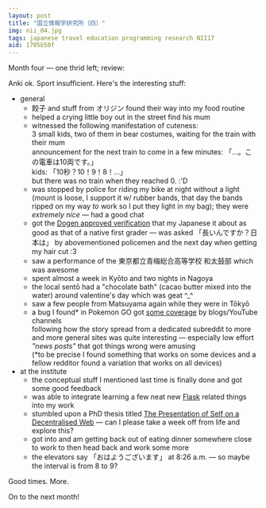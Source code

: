 ```yaml
---
layout: post
title: "国立情報学研究所〔四〕"
img: nii_04.jpg
tags: japanese travel education programming research NII17
aid: 1705b50f
---
```


Month four — one thrid left; review:

Anki ok. Sport insufficient. Here's the interesting stuff:  

* general
    * <span class="mixlang"><span class="swap" swap="gyōza (dumplings)"><span class="inner">餃子</span></span></span> and stuff from <span class="mixlang"><span class="swap" swap="ORIGIN (bentō chain that also has a buffet)"><span class="inner">オリジン</span></span></span> found their way into my food routine
    * helped a crying little boy out in the street find his mum
    * witnessed the following manifestation of cuteness:<br>3 small kids, two of them in bear costumes, waiting for the train with their mum<br>announcement for the next train to come in a few minutes: <span class="mixlang"><span class="swap" swap="&quot;... . This train has 10 wagons.&quot; (wagons = &quot;ryō&quot;)"><span class="inner">「...。この電車は10両です。」</span></span></span><br>kids: <span class="mixlang"><span class="swap" swap="&quot;10 seconds? 10! 9! 8! ...&quot; (seconds = &quot;byō&quot;)"><span class="inner">「10秒？10！9！8！...」</span></span></span><br>but there was no train when they reached 0. :'D 
    * was stopped by police for riding my bike at night without a light (mount is loose, I support it w/ rubber bands, that day the bands ripped on my way *to* work so I put they light in my bag); they were *extremely nice* — had a good chat
    * got the [Dogen approved verification](https://youtu.be/oXLP6IGmdZs?t=1m4s) that my Japanese it about as good as that of a native first grader — was asked <span class="mixlang"><span class="swap" swap="&quot;So ... you&#39;ve been living in Japan for quite some time?&quot;"><span class="inner">「長いんですか？日本は」</span></span></span> by abovementioned policemen and the next day when getting my hair cut :3
    * saw a performance of the <span class="mixlang"><span class="swap" swap="Ome Sōgō High School taiko club"><span class="inner">東京都立青梅総合高等学校 和太鼓部</span></span></span> which was awesome
    * spent almost a week in Kyōto and two nights in Nagoya
    * the local sentō had a "chocolate bath" (cacao butter mixed into the water) around valentine's day which was geat ^_^
    * saw a few people from Matsuyama again while they were in Tōkyō  
    * a bug I found\* in Pokemon GO got [some coverage](static/img/blog/nii_add_06.jpg) by blogs/YouTube channels<br>following how the story spread from a dedicated subreddit to more and more general sites was quite interesting — especially low effort *"news posts"* that got things wrong were amusing<br>\(*to be precise I found something that works on some devices and a fellow redditor found a variation that works on all devices)
* at the institute
    * the conceptual stuff I mentioned last time is finally done and got some good feedback
    * was able to integrate learning a few neat new [Flask](http://flask.pocoo.org/) related things into my work
    * stumbled upon a PhD thesis titled [The Presentation of Self on a Decentralised Web](https://github.com/rhiaro/thesis) — can I please take a week off from life and explore this?
    * got into and am getting back out of eating dinner somewhere close to work to then head back and work some more
    * the elevators say <span class="mixlang"><span class="swap" swap="&quot;Good morning&quot;"><span class="inner">「おはようございます」</span></span></span> at 8:26 a.m. — so maybe the interval is from 8 to 9?

Good times. More.

On to the next month!